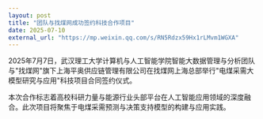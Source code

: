 ```yaml
---
layout: post
title: "团队与找煤网成功签约科技合作项目"
date: 2025-07-10
external_url: "https://mp.weixin.qq.com/s/RN5Rdzx59Hx1rLMvm1WGXA"
---
```


2025年7月7日，武汉理工大学计算机与人工智能学院智能大数据管理与分析团队与"找煤网"旗下上海平奥供应链管理有限公司在找煤网上海总部举行"电煤采需大模型研究与应用"科技项目合同签约仪式。

本次合作标志着高校科研力量与能源行业头部平台在人工智能应用领域的深度融合。此次项目将聚焦于电煤采需预测与决策支持模型的构建与应用实践。